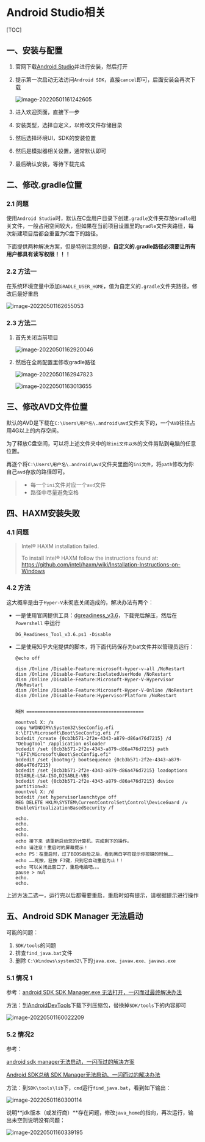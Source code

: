 # Android Studio相关

[TOC]

## 一、安装与配置

1.   官网下载[Android Studio](https://developer.android.com/studio)并进行安装，然后打开

2.   提示第一次启动无法访问`Android SDK`，直接`cancel`即可，后面安装会再次下载

     ![image-20220501161242605](https://raw.githubusercontent.com/Jxpro/PicBed/master/md/new/2022-05-01-161244.png)

3.   进入欢迎页面，直接下一步

4.   安装类型，选择自定义，以修改文件存储目录

5.   然后选择环境UI，SDK的安装位置

6.   然后是模拟器相关设置，通常默认即可

7.   最后确认安装，等待下载完成

## 二、修改.gradle位置

### 2.1 问题

使用`Android Studio`时，默认在C盘用户目录下创建`.gradle`文件夹存放`Gradle`相关文件，一般占用空间较大，但如果在当前项目设置里的`gradle`文件夹路径，每次新建项目后都会重置为C盘下的路径。

下面提供两种解决方案，但是特别注意的是，**自定义的.gradle路径必须要让所有用户都具有读写权限！！！**

### 2.2 方法一

在系统环境变量中添加`GRADLE_USER_HOME`，值为自定义的`.gradle`文件夹路径，修改后最好重启

![image-20220501162655053](https://raw.githubusercontent.com/Jxpro/PicBed/master/md/new/2022-05-01-162656.png)

### 2.3 方法二

1.   首先关闭当前项目

     ![image-20220501162920046](https://raw.githubusercontent.com/Jxpro/PicBed/master/md/new/2022-05-01-162922.png)

2.   然后在全局配置里修改gradle路径

     ![image-20220501162947823](https://raw.githubusercontent.com/Jxpro/PicBed/master/md/new/2022-05-01-162950.png)

     ![image-20220501163013655](https://raw.githubusercontent.com/Jxpro/PicBed/master/md/new/2022-05-01-163017.png)

## 三、修改AVD文件位置

默认的AVD是下载在`C:\Users\用户名\.android\avd`文件夹下的，一个`AVD`往往占用4G以上的内存空间。

为了释放C盘空间，可以将上述文件夹中的`除ini文件以外`的文件剪贴到电脑的任意位置。

再逐个将`C:\Users\用户名\.android\avd`文件夹里面的`ini文件`，将`path`修改为你自己`avd`存放的路径即可。

>   -   每一个`ini`文件对应一个`avd`文件
>   -   路径中尽量避免空格

## 四、HAXM安装失败

### 4.1 问题

>   Intel® HAXM installation failed. 
>
>   To install Intel® HAXM follow the instructions found at: https://github.com/intel/haxm/wiki/Installation-Instructions-on-Windows

### 4.2 方法

这大概率是由于`Hyper-V`未彻底关闭造成的，解决办法有两个：

-   一是使用官网提供工具：[dgreadiness_v3.6](https://www.microsoft.com/en-us/download/details.aspx?id=53337)，下载完后解压，然后在 `Powershell` 中运行

    ```
    DG_Readiness_Tool_v3.6.ps1 -Disable
    ```

-   二是使用知乎大佬提供的脚本，将下面代码保存为bat文件并以管理员运行：

    ```
    @echo off
    
    dism /Online /Disable-Feature:microsoft-hyper-v-all /NoRestart
    dism /Online /Disable-Feature:IsolatedUserMode /NoRestart
    dism /Online /Disable-Feature:Microsoft-Hyper-V-Hypervisor /NoRestart
    dism /Online /Disable-Feature:Microsoft-Hyper-V-Online /NoRestart
    dism /Online /Disable-Feature:HypervisorPlatform /NoRestart
    
    
    REM ===========================================
    
    mountvol X: /s
    copy %WINDIR%\System32\SecConfig.efi X:\EFI\Microsoft\Boot\SecConfig.efi /Y
    bcdedit /create {0cb3b571-2f2e-4343-a879-d86a476d7215} /d "DebugTool" /application osloader
    bcdedit /set {0cb3b571-2f2e-4343-a879-d86a476d7215} path "\EFI\Microsoft\Boot\SecConfig.efi"
    bcdedit /set {bootmgr} bootsequence {0cb3b571-2f2e-4343-a879-d86a476d7215}
    bcdedit /set {0cb3b571-2f2e-4343-a879-d86a476d7215} loadoptions DISABLE-LSA-ISO,DISABLE-VBS
    bcdedit /set {0cb3b571-2f2e-4343-a879-d86a476d7215} device partition=X:
    mountvol X: /d
    bcdedit /set hypervisorlaunchtype off
    REG DELETE HKLM\SYSTEM\CurrentControlSet\Control\DeviceGuard /v EnableVirtualizationBasedSecurity /f
    
    echo.
    echo.
    echo.
    echo.
    echo 接下来 请重新启动您的计算机，完成剩下的操作。
    echo 请注意！重启时的屏幕提示！
    echo PS：在重启时，过了BIOS自检之后，看到黑白字符提示你按键的时候……
    echo ……死按，狂按 F3键，只到它自动重启为止！!
    echo 可以关闭此窗口了，重启电脑吧。。。
    pause > nul
    echo.
    echo.
    ```

上述方法二选一，运行完以后都需要重启，重启时如有提示，请根据提示进行操作

## 五、Android SDK Manager 无法启动

可能的问题：

1. `SDK/tools`的问题
2. 排查`find_java.bat`文件
3. 删除 `C:\Windows\system32\`下的`java.exe、javaw.exe、javaws.exe`

### 5.1 情况 1

参考：[android SDK SDK Manager.exe 无法打开，一闪而过最终解决办法](https://blog.csdn.net/wang295689649/article/details/60960953)

方法：到[AndroidDevTools](https://www.androiddevtools.cn/)下载下列压缩包，替换掉`SDK/tools`下的内容即可

![image-20220501160022209](https://raw.githubusercontent.com/Jxpro/PicBed/master/md/new/2022-05-01-160023.png)

### 5.2 情况2

参考：

[android sdk manager无法启动，一闪而过的解决方案](https://blog.csdn.net/yubin_yubin/article/details/8916389)

[Android SDK总结 SDK Manager无法启动、一闪而过的解决办法](https://blog.csdn.net/hueise_h/article/details/9134237)

方法：到`SDK\tools\lib`下，`cmd`运行`find_java.bat`，看到如下输出：

![image-20220501160300114](https://raw.githubusercontent.com/Jxpro/PicBed/master/md/new/2022-05-01-160301.png)

说明**jdk版本（或发行商）**存在问题，修改`java_home`的指向，再次运行，输出未空则说明没有问题：

![image-20220501160339195](https://raw.githubusercontent.com/Jxpro/PicBed/master/md/new/2022-05-01-160340.png)